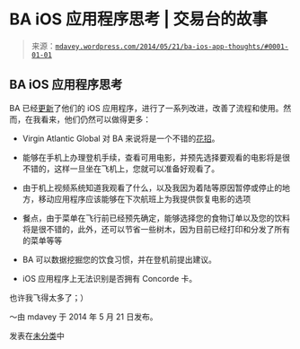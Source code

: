 <!--yml

category: 未分类

日期：2024 年 05 月 18 日 05:49:36

-->

# BA iOS 应用程序思考 | 交易台的故事

> 来源：[`mdavey.wordpress.com/2014/05/21/ba-ios-app-thoughts/#0001-01-01`](https://mdavey.wordpress.com/2014/05/21/ba-ios-app-thoughts/#0001-01-01)

## BA iOS 应用程序思考

BA 已经[更新](http://www.pocket-lint.com/news/128973-british-airways-updates-its-app-we-take-it-for-a-quick-spin)了他们的 iOS 应用程序，进行了一系列改进，改善了流程和使用。然而，在我看来，他们仍然可以做得更多：

+   Virgin Atlantic Global 对 BA 来说将是一个不错的[花招](https://itunes.apple.com/gb/app/virgin-atlantic-app/id347564786?mt=8)。

+   能够在手机上办理登机手续，查看可用电影，并预先选择要观看的电影将是很不错的，这样一旦坐在飞机上，您就可以准备好观看了。

+   由于机上视频系统知道我观看了什么，以及我因为着陆等原因暂停或停止的地方，移动应用程序应该能够在下次航班上为我提供恢复电影的选项

+   餐点，由于菜单在飞行前已经预先确定，能够选择您的食物订单以及您的饮料将是很不错的，此外，还可以节省一些树木，因为目前已经打印和分发了所有的菜单等等

+   BA 可以数据挖掘您的饮食习惯，并在登机前提出建议。

+   iOS 应用程序上无法识别是否拥有 Concorde 卡。

也许我飞得太多了；）

～由 mdavey 于 2014 年 5 月 21 日发布。

发表在[未分类](https://mdavey.wordpress.com/category/uncategorized/)中
